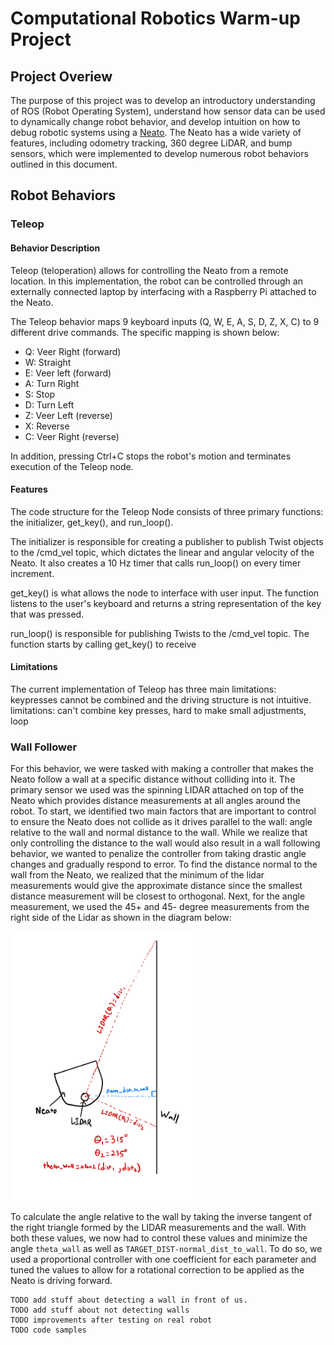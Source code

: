 # Computational Robotics Warm-up Project
## Project Overiew
The purpose of this project was to develop an introductory understanding of ROS (Robot Operating System), understand how sensor data can be used to dynamically change robot behavior, and develop intuition on how to debug robotic systems using a [Neato](https://neatorobotics.com/). The Neato has a wide variety of features, including odometry tracking, 360 degree LiDAR, and bump sensors, which were implemented to develop numerous robot behaviors outlined in this document.

## Robot Behaviors
### Teleop
#### Behavior Description
Teleop (teloperation) allows for controlling the Neato from a remote location. In this implementation, the robot can be controlled through an externally connected laptop by interfacing with a Raspberry Pi attached to the Neato. 

The Teleop behavior maps 9 keyboard inputs (Q, W, E, A, S, D, Z, X, C) to 9 different drive commands. The specific mapping is shown below:
- Q: Veer Right (forward)
- W: Straight
- E: Veer left (forward)
- A: Turn Right
- S: Stop
- D: Turn Left
- Z: Veer Left (reverse)
- X: Reverse
- C: Veer Right (reverse)

In addition, pressing Ctrl+C stops the robot's motion and terminates execution of the Teleop node.
#### Features
The code structure for the Teleop Node consists of three primary functions: the initializer, get_key(), and run_loop(). 

The initializer is responsible for creating a publisher to publish Twist objects to the /cmd_vel topic, which dictates the linear and angular velocity of the Neato. It also creates a 10 Hz timer that calls run_loop() on every timer increment.

get_key() is what allows the node to interface with user input. The function listens to the user's keyboard and returns a string representation of the key that was pressed.

run_loop() is responsible for publishing Twists to the /cmd_vel topic. The function starts by calling get_key() to receive 
#### Limitations
The current implementation of Teleop has three main limitations: keypresses cannot be combined and the driving structure is not intuitive. 
limitations: can't combine key presses, hard to make small adjustments, loop


### Wall Follower

For this behavior, we were tasked with making a controller that makes the Neato follow a wall at a specific distance without colliding into it. The primary sensor we used was the spinning LIDAR attached on top of the Neato which provides distance measurements at all angles around the robot. To start, we identified two main factors that are important to control to ensure the Neato does not collide as it drives parallel to the wall: angle relative to the wall and normal distance to the wall. While we realize that only controlling the distance to the wall would also result in a wall following behavior, we wanted to penalize the controller from taking drastic angle changes and gradually respond to error. To find the distance normal to the wall from the Neato, we realized that the minimum of the lidar measurements would give the approximate distance since the smallest distance measurement will be closest to orthogonal. Next, for the angle measurement, we used the 45+ and 45- degree measurements from the right side of the Lidar as shown in the diagram below:

<img src="images/wall_follow.jpg"  width="300">

To calculate the angle relative to the wall by taking the inverse tangent of the right triangle formed by the LIDAR measurements and the wall. With both these values, we now had to control these values and minimize the angle `theta_wall` as well as `TARGET_DIST-normal_dist_to_wall`. To do so, we used a proportional controller with one coefficient for each parameter and tuned the values to allow for a rotational correction to be applied as the Neato is driving forward. 
```
TODO add stuff about detecting a wall in front of us.
TODO add stuff about not detecting walls
TODO improvements after testing on real robot
TODO code samples
```